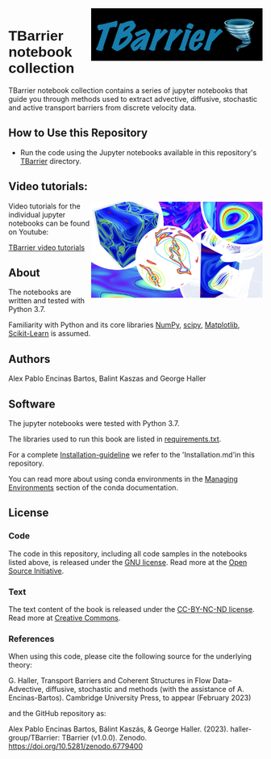 <img src="TBarrierLogo.png" width="340" align="right">

<h1 style="font-family:Helvetica;" align="left">
    TBarrier notebook collection
</h1>

TBarrier notebook collection contains a series of jupyter notebooks that guide you  through methods used to extract advective, diffusive, stochastic and active transport barriers from discrete velocity data.

## How to Use this Repository

- Run the code using the Jupyter notebooks available in this repository's [TBarrier](TBarrier) directory.

## Video tutorials:

<img src="Thumbnail.png" width="340" align="right">

Video tutorials for the individual jupyter notebooks can be found on Youtube:

[TBarrier video tutorials](https://youtube.com/playlist?list=PLJHY7IecnoJwGg7xPr2Qiw1-fmnIfPnLu)

## About

The notebooks are written and tested with Python 3.7.

Familiarity with Python and its core libraries [NumPy](http://numpy.org), [scipy](https://scipy.org/), [Matplotlib](http://matplotlib.org), [Scikit-Learn](http://scikit-learn.org) is assumed.

## Authors

Alex Pablo Encinas Bartos, Balint Kaszas and George Haller

## Software

The jupyter notebooks were tested with Python 3.7.

The libraries used to run this book are listed in [requirements.txt](requirements.txt).

For a complete [Installation-guideline](Installation.md) we refer to the 'Installation.md'in this repository.

You can read more about using conda environments in the [Managing Environments](http://conda.pydata.org/docs/using/envs.html) section of the conda documentation.

## License

### Code
The code in this repository, including all code samples in the notebooks listed above, is released under the [GNU license](LICENSE-CODE). Read more at the [Open Source Initiative](https://opensource.org/osd).

### Text
The text content of the book is released under the [CC-BY-NC-ND license](LICENSE-TEXT). Read more at [Creative Commons](https://creativecommons.org/licenses/by-nc-nd/3.0/us/legalcode).

### References

When using this code, please cite the following source for the underlying theory:
 
G. Haller, Transport Barriers and Coherent Structures in Flow Data– Advective, diffusive, stochastic and methods (with the assistance of A. Encinas-Bartos). Cambridge University Press, to appear (February 2023)

and the GitHub repository as:

Alex Pablo Encinas Bartos, Bálint Kaszás, & George Haller. (2023). haller-group/TBarrier: TBarrier (v1.0.0). Zenodo. https://doi.org/10.5281/zenodo.6779400
